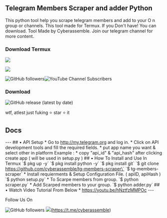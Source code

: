 ## Telegram Members Scraper and adder Python

This python tool help you scrape telegram members and add to your O n group or channels. This tool made for Termux. If you Don't have! You can download. Tool Made by Cyberassemble. Join our telegram channel for more content.

### Download Termux

![](https://1.bp.blogspot.com/-bMerZKbriRY/X0YzqiPFCsI/AAAAAAAAAP8/1GHlVlmMGcQsHu8cxeK1o5WkTe2VeXlDgCLcBGAsYHQ/s1652/Picture_20200826_152605754.jpg)

![](https://img.shields.io/badge/Version-1.01-brightgreen)

 ![GitHub followers](https://img.shields.io/github/followers/cyberassemble?style=social)![YouTube Channel Subscribers](https://img.shields.io/youtube/channel/subscribers/UCuATkJLieINDoMxp3HzmGvw?style=social)
 
### Download
![GitHub release (latest by date)](https://img.shields.io/github/downloads/cyberassemble/tg-members-scraper/latest/total)

wtf, atlest just fuking ⭐ star ⭐ it

## Docs

\--- ## • API Setup \* Go to http://my.telegram.org and log in. \* Click on API development tools and fill the required fields. \* put app name you want & select other in platform Example : \* copy "api\_id" & "api\_hash" after clicking create app ( will be used in setup.py ) ## • How To Install and Use In Termux \`$ pkg up -y\` \`$ pkg install python -y\` \`$ pkg install git\` \`$ git clone https://github.com/cyberassemble/tg-members-scraper\` \`$ tg-members-scraper\` \* Install requierments & Setup Configuration File. ( apiID, apiHash ) \`$ python setup.py\` \* To Scarpe members from group. \`$ python scraper.py\` \* Add Scarped members to your group. \`$ python adder.py\` ## • Watch Video Tutorial From Below \* https://youtu.be/hNztfzMMPOc ---

Follow Us On

![GitHub followers](https://img.shields.io/github/followers/cyberassemble?style=social)
![](https://img.shields.io/packagist/dt/laravel-notification-channels/telegram.svg?style=flat-square)(https://t.me/cyberassemble)